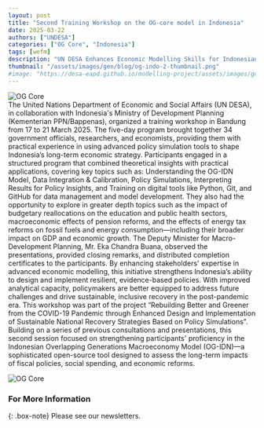 ```yaml
---
layout: post
title: "Second Training Workshop on the OG-core model in Indonesia"
date: 2025-03-22
authors: ["UNDESA"]
categories: ["OG Core", "Indonesia"]
tags: [wefm]
description: "UN DESA Enhances Economic Modelling Skills for Indonesian Government Officials to Strengthen Fiscal Policy."
thumbnail: "/assets/images/gen/blog/og-indo-2-thumbnail.png"
#image: "https://desa-eapd.github.io/modelling-project/assets/images/gen/blog/wefm_jordan1.png"
---
```


![OG Core](https://desa-eapd.github.io/modelling-project//assets/images/gen/blog/og-indo-2.1.jpeg)  
The United Nations Department of Economic and Social Affairs (UN DESA), in collaboration with Indonesia's Ministry of Development Planning (Kementerian PPN/Bappenas), organized a training workshop in Bandung from 17 to 21 March 2025. The five-day program brought together 34 government officials, researchers, and economists, providing them with practical experience in using advanced policy simulation tools to shape Indonesia’s long-term economic strategy.
Participants engaged in a structured program that combined theoretical insights with practical applications, covering key topics such as: Understanding the OG-IDN Model, Data Integration & Calibration, Policy Simulations, Interpreting Results for Policy Insights, and Training on digital tools like Python, Git, and GitHub for data management and model development.
They also had the opportunity to explore in greater depth topics such as the impact of budgetary reallocations on the education and public health sectors, macroeconomic effects of pension reforms, and the effects of energy tax reforms on fossil fuels and energy consumption—including their broader impact on GDP and economic growth.
The Deputy Minister for Macro-Development Planning, Mr. Eka Chandra Buana, observed the presentations, provided closing remarks, and distributed completion certificates to the participants. By enhancing stakeholders' expertise in advanced economic modelling, this initiative strengthens Indonesia’s ability to design and implement resilient, evidence-based policies. With improved analytical capacity, policymakers are better equipped to address future challenges and drive sustainable, inclusive recovery in the post-pandemic era.
This workshop was part of the project “Rebuilding Better and Greener from the COVID-19 Pandemic through Enhanced Design and Implementation of Sustainable National Recovery Strategies Based on Policy Simulations”. Building on a series of previous consultations and presentations, this second session focused on strengthening participants' proficiency in the Indonesian Overlapping Generations Macroeconomy Model (OG-IDN)—a sophisticated open-source tool designed to assess the long-term impacts of fiscal policies, social spending, and economic reforms.

![OG Core](https://desa-eapd.github.io/modelling-project//assets/images/gen/blog/og-indo-2.2.jpeg)

### For More Information

{: .box-note}
Please see our newsletters.
